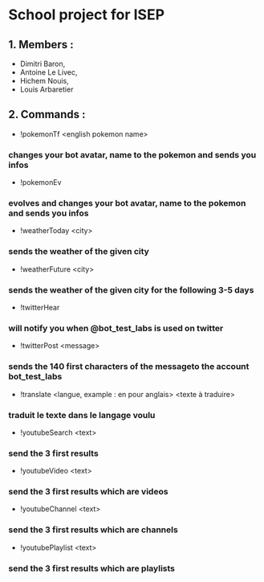 # School project for ISEP
## 1. Members :
- Dimitri Baron,
- Antoine Le Livec,
- Hichem Nouis,
- Louis Arbaretier
## 2. Commands :
- !pokemonTf \<english pokemon name>
### changes your bot avatar, name to the pokemon and sends you infos
- !pokemonEv
### evolves and changes your bot avatar, name to the pokemon and sends you infos
- !weatherToday \<city>
### sends the weather of the given city
- !weatherFuture \<city>
### sends the weather of the given city for the following 3-5 days
- !twitterHear
### will notify you when @bot_test_labs is used on twitter
- !twitterPost \<message>
### sends the 140 first characters of the messageto the account bot_test_labs
- !translate <langue, example : en pour anglais> <texte à traduire>
### traduit le texte dans le langage voulu
- !youtubeSearch \<text>
### send the 3 first results
- !youtubeVideo \<text>
### send the 3 first results which are videos
- !youtubeChannel \<text>
### send the 3 first results which are channels
- !youtubePlaylist \<text>
### send the 3 first results which are playlists
